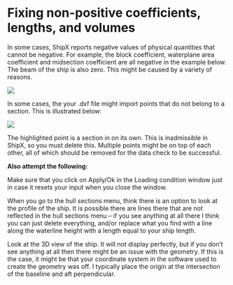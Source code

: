# Fixing non-positive coefficients, lengths, and volumes

In some cases, ShipX reports negative values of physical quantities that cannot be negative. For example, the block coefficient, waterplane area coefficient and midsection coefficient are all negative in the example below. The beam of the ship is also zero. This might be caused by a variety of reasons.

![](https://momchil-terziev.github.io/files/clip_image041.png)

In some cases, the your .dxf file might import points that do not belong to a section. This is illustrated below:

![](https://momchil-terziev.github.io/files/clip_image043.png)  

The highlighted point is a section in on its own. This is inadmissible in ShipX, so you must delete this. Multiple points might be on top of each other, all of which should be removed for the data check to be successful. 

**Also attempt the following:**

Make sure that you click on Apply/Ok in the Loading condition window just in case it resets your input when you close the window.

When you go to the hull sections menu, think there is an option to look at the profile of the ship. It is possible there are lines there that are not reflected in the hull sections menu – if you see anything at all there I think you can just delete everything, and/or replace what you find with a line along the waterline height with a length equal to your ship length.

Look at the 3D view of the ship. It will not display perfectly, but if you don’t see anything at all then there might be an issue with the geometry. If this is the case, it might be that your coordinate system in the software used to create the geometry was off. I typically place the origin at the intersection of the baseline and aft perpendicular.
